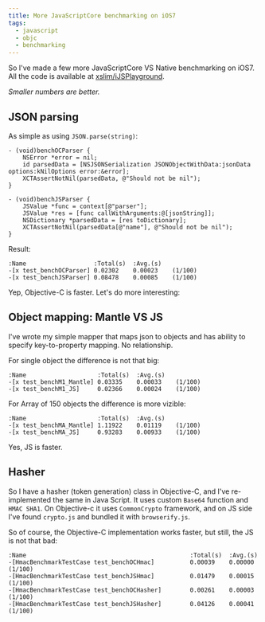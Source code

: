 ```yaml
---
title: More JavaScriptCore benchmarking on iOS7
tags:
  - javascript
  - objc
  - benchmarking
---
```


So I've made a few more JavaScriptCore VS Native benchmarking on iOS7. All the code is available at [xslim/iJSPlayground](http://github.com/xslim/iJSPlayground).

_Smaller numbers are better._

## JSON parsing
As simple as using `JSON.parse(string)`:

``` obj-c
- (void)benchOCParser {
    NSError *error = nil;
    id parsedData = [NSJSONSerialization JSONObjectWithData:jsonData options:kNilOptions error:&error];
    XCTAssertNotNil(parsedData, @"Should not be nil");
}

- (void)benchJSParser {
    JSValue *func = context[@"parser"];
    JSValue *res = [func callWithArguments:@[jsonString]];
    NSDictionary *parsedData = [res toDictionary];
    XCTAssertNotNil(parsedData[@"name"], @"Should not be nil");
}
```

Result:

```
:Name                   :Total(s)  :Avg.(s)  
-[x test_benchOCParser] 0.02302    0.00023    (1/100)
-[x test_benchJSParser] 0.08478    0.00085    (1/100)
```

Yep, Objective-C is faster. Let's do more interesting:

## Object mapping: Mantle VS JS
I've wrote my simple mapper that maps json to objects and has ability to specify key-to-property mapping. No relationship.

<!-- more -->

For single object the difference is not that big:

```
:Name                    :Total(s)  :Avg.(s)
-[x test_benchM1_Mantle] 0.03335    0.00033    (1/100)
-[x test_benchM1_JS]     0.02366    0.00024    (1/100)
```

For Array of 150 objects the difference is more vizible:

```
:Name                    :Total(s)  :Avg.(s)
-[x test_benchMA_Mantle] 1.11922    0.01119    (1/100)
-[x test_benchMA_JS]     0.93283    0.00933    (1/100)
```
Yes, JS is faster.

## Hasher

So I have a hasher (token generation) class in Objective-C, and I've re-implemented the same in Java Script. It uses custom `Base64` function and `HMAC SHA1`. On Objective-c it uses `CommonCrypto` framework, and on JS side I've found `crypto.js` and bundled it with `browserify.js`.

So of course, the Objective-C implementation works faster, but still, the JS is not that bad:

```
:Name                                              :Total(s)  :Avg.(s)  
-[HmacBenchmarkTestCase test_benchOCHmac]          0.00039    0.00000    (1/100)
-[HmacBenchmarkTestCase test_benchJSHmac]          0.01479    0.00015    (1/100)
-[HmacBenchmarkTestCase test_benchOCHasher]        0.00261    0.00003    (1/100)
-[HmacBenchmarkTestCase test_benchJSHasher]        0.04126    0.00041    (1/100)
```
